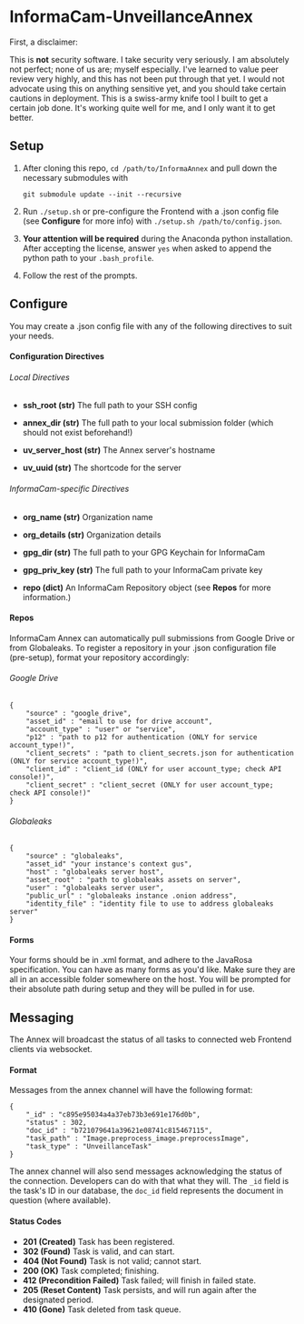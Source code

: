 # InformaCam-UnveillanceAnnex

First, a disclaimer:

This is __not__ security software.  I take security very seriously.  I am absolutely not perfect; none of us are; myself especially.  I've learned to value peer review very highly, and this has not been put through that yet.  I would not advocate using this on anything sensitive yet, and you should take certain cautions in deployment.  This is a swiss-army knife tool I built to get a certain job done.  It's working quite well for me, and I only want it to get better.


## Setup

1.	After cloning this repo, `cd /path/to/InformaAnnex` and pull down the necessary submodules with
	
	`git submodule update --init --recursive`

1.	Run `./setup.sh` or pre-configure the Frontend with a .json config file (see **Configure** for more info) with `./setup.sh /path/to/config.json`.
1.	**Your attention will be required** during the Anaconda python installation.  After accepting the license, answer `yes` when asked to append the python path to your `.bash_profile`.
1.	Follow the rest of the prompts.

## Configure

You may create a .json config file with any of the following directives to suit your needs.

#### Configuration Directives

###### Local Directives

*	**ssh_root (str)**
	The full path to your SSH config

*	**annex_dir (str)**
	The full path to your local submission folder (which should not exist beforehand!)

*	**uv_server_host (str)**
	The Annex server's hostname

*	**uv_uuid (str)**
	The shortcode for the server

###### InformaCam-specific Directives

*	**org_name (str)**
	Organization name

*	**org_details (str)**
	Organization details

*	**gpg_dir (str)**
	The full path to your GPG Keychain for InformaCam

*	**gpg_priv_key (str)**
	The full path to your InformaCam private key

*	**repo (dict)**
	An InformaCam Repository object (see **Repos** for more information.)

#### Repos

InformaCam Annex can automatically pull submissions from Google Drive or from Globaleaks.  To register a repository in your .json configuration file (pre-setup), format your repository accordingly:

###### Google Drive

	{
		"source" : "google_drive",
		"asset_id" : "email to use for drive account",
		"account_type" : "user" or "service",
		"p12" : "path to p12 for authentication (ONLY for service account_type!)",
		"client_secrets" : "path to client_secrets.json for authentication (ONLY for service account_type!)",
		"client_id" : "client_id (ONLY for user account_type; check API console!)",
		"client_secret" : "client_secret (ONLY for user account_type; check API console!)"
	}

###### Globaleaks

	{
		"source" : "globaleaks",
		"asset_id" "your instance's context gus",
		"host" : "globaleaks server host",
		"asset_root" : "path to globaleaks assets on server",
		"user" : "globaleaks server user",
		"public_url" : "globaleaks instance .onion address",
		"identity_file" : "identity file to use to address globaleaks server"
	}

#### Forms

Your forms should be in .xml format, and adhere to the JavaRosa specification.  You can have as many forms as you'd like.  Make sure they are all in an accessible folder somewhere on the host.  You will be prompted for their absolute path during setup and they will be pulled in for use.

## Messaging

The Annex will broadcast the status of all tasks to connected web Frontend clients via websocket.

#### Format

Messages from the annex channel will have the following format:

	{
		"_id" : "c895e95034a4a37eb73b3e691e176d0b",
		"status" : 302,
		"doc_id" : "b721079641a39621e08741c815467115",
		"task_path" : "Image.preprocess_image.preprocessImage",
		"task_type" : "UnveillanceTask"
	}

The annex channel will also send messages acknowledging the status of the connection.  Developers can do with that what they will.  The `_id` field is the task's ID in our database, the `doc_id` field represents the document in question (where available).

#### Status Codes

*	**201 (Created)** Task has been registered.
*	**302 (Found)** Task is valid, and can start.
*	**404 (Not Found)** Task is not valid; cannot start.
*	**200 (OK)** Task completed; finishing.
*	**412 (Precondition Failed)** Task failed; will finish in failed state.
*	**205 (Reset Content)** Task persists, and will run again after the designated period.
*	**410 (Gone)** Task deleted from task queue.
